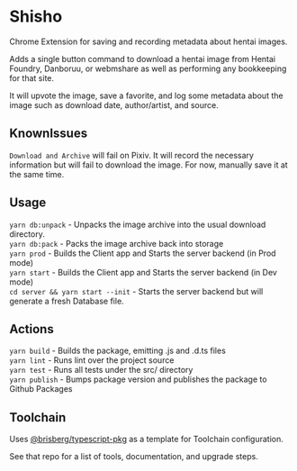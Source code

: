 # Shisho

Chrome Extension for saving and recording metadata about hentai images.

Adds a single button command to download a hentai image from Hentai Foundry, Danboruu, or webmshare as well as performing any bookkeeping for that site.

It will upvote the image, save a favorite, and log some metadata about the image such as download date, author/artist, and source.

## KnownIssues

`Download and Archive` will fail on Pixiv. It will record the necessary information but will fail to download the image. For now, manually save it at the same time.

## Usage

`yarn db:unpack` - Unpacks the image archive into the usual download directory.\
`yarn db:pack` - Packs the image archive back into storage\
`yarn prod` - Builds the Client app and Starts the server backend (in Prod mode)\
`yarn start` - Builds the Client app and Starts the server backend (in Dev mode)\
`cd server && yarn start --init` - Starts the server backend but will generate a fresh Database file.

## Actions

`yarn build` - Builds the package, emitting .js and .d.ts files\
`yarn lint` - Runs lint over the project source\
`yarn test` - Runs all tests under the src/ directory\
`yarn publish` - Bumps package version and publishes the package to Github Packages

## Toolchain

Uses [@brisberg/typescript-pkg](https://github.com/brisberg/typescript-pkg) as a template for Toolchain configuration.

See that repo for a list of tools, documentation, and upgrade steps.
